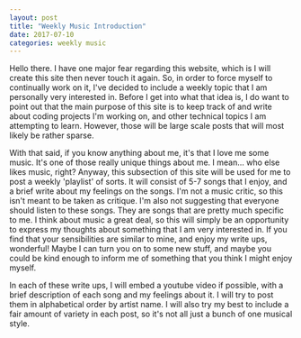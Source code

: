 ```yaml
---
layout: post
title: "Weekly Music Introduction"
date: 2017-07-10
categories: weekly music
---
```

Hello there. I have one major fear regarding this website, which is I will create this site then never touch it again. So, in order to force myself to continually work on it, I've decided to include a weekly topic that I am personally very interested in. Before I get into what that idea is, I do want to point out that the main purpose of this site is to keep track of and write about coding projects I'm working on, and other technical topics I am attempting to learn. However, those will be large scale posts that will most likely be rather sparse.

With that said, if you know anything about me, it's that I love me some music. It's one of those really unique things about me. I mean... who else likes music, right? Anyway, this subsection of this site will be used for me to post a weekly 'playlist' of sorts. It will consist of 5-7 songs that I enjoy, and a brief write about my feelings on the songs. I'm not a music critic, so this isn't meant to be taken as critique. I'm also not suggesting that everyone should listen to these songs. They are songs that are pretty much specific to me. I think about music a great deal, so this will simply be an opportunity to express my thoughts about something that I am very interested in. If you find that your sensibilities are similar to mine, and enjoy my write ups, wonderful! Maybe I can turn you on to some new stuff, and maybe you could be kind enough to inform me of something that you think I might enjoy myself.

In each of these write ups, I will embed a youtube video if possible, with a brief description of each song and my feelings about it. I will try to post them in alphabetical order by artist name. I will also try my best to include a fair amount of variety in each post, so it's not all just a bunch of one musical style.
